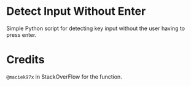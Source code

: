 # Detect Input Without Enter
 Simple Python script for detecting key input without the user having to press enter.
# Credits
 `@maciek97x` in StackOverFlow for the function.